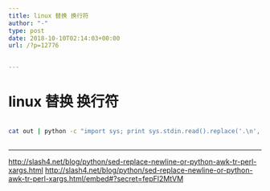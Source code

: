 ```yaml
---
title: linux 替换 换行符
author: "-"
type: post
date: 2018-10-10T02:14:03+00:00
url: /?p=12776


---
```

# linux 替换 换行符
```bash
  
cat out | python -c "import sys; print sys.stdin.read().replace('.\n','.')"
  
```

---

http://slash4.net/blog/python/sed-replace-newline-or-python-awk-tr-perl-xargs.html
http://slash4.net/blog/python/sed-replace-newline-or-python-awk-tr-perl-xargs.html/embed#?secret=fepFl2MtVM
